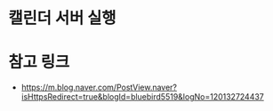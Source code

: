 # 캘린더 서버 실행

# 참고 링크
- https://m.blog.naver.com/PostView.naver?isHttpsRedirect=true&blogId=bluebird5519&logNo=120132724437

